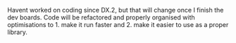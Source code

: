 Havent worked on coding since DX.2, but that will change once I finish the dev boards. Code will be refactored and properly organised with optimisations to 1. make it run faster and 2. make it easier to use as a proper library.